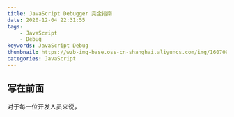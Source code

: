 ```yaml
---
title: JavaScript Debugger 完全指南
date: 2020-12-04 22:31:55
tags:
	- JavaScript
	- Debug
keywords: JavaScript Debug
thumbnail: https://wzb-img-base.oss-cn-shanghai.aliyuncs.com/img/1607092485835.png
categories: JavaScript
---
```


## 写在前面

对于每一位开发人员来说，
